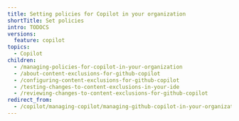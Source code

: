 ```yaml
---
title: Setting policies for Copilot in your organization
shortTitle: Set policies
intro: TODOCS
versions:
  feature: copilot
topics:
  - Copilot
children:
  - /managing-policies-for-copilot-in-your-organization
  - /about-content-exclusions-for-github-copilot
  - /configuring-content-exclusions-for-github-copilot
  - /testing-changes-to-content-exclusions-in-your-ide
  - /reviewing-changes-to-content-exclusions-for-github-copilot
redirect_from:
  - /copilot/managing-copilot/managing-github-copilot-in-your-organization/managing-github-copilot-features-in-your-organization
---
```

